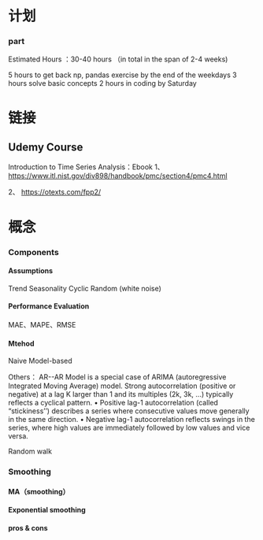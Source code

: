 

# 计划
### part
Estimated Hours ：30-40 hours （in total in the span of 2-4 weeks)

5 hours to get back   np, pandas exercise by the end of the weekdays
3 hours solve basic concepts
2 hours in coding   by Saturday

# 链接
## Udemy Course
Introduction to Time Series Analysis：Ebook
1、 https://www.itl.nist.gov/div898/handbook/pmc/section4/pmc4.html

2、 https://otexts.com/fpp2/



# 概念
### Components
#### Assumptions
Trend
Seasonality
Cyclic
Random (white noise)

#### Performance Evaluation
MAE、MAPE、RMSE

#### Mtehod
Naive
Model-based

Others：
AR--AR Model is a special case of ARIMA (autoregressive Integrated Moving Average) model.
Strong autocorrelation (positive or negative) at a lag K larger than 1 and its multiples (2k, 3k, ...) typically reflects a cyclical pattern.
• Positive lag-1 autocorrelation (called “stickiness’’) describes a series where consecutive values move generally in the same direction.
• Negative lag-1 autocorrelation reflects swings in the series, where high values are immediately followed by low values and vice versa.


Random walk

### Smoothing
#### MA（smoothing）


#### Exponential smoothing


#### pros & cons